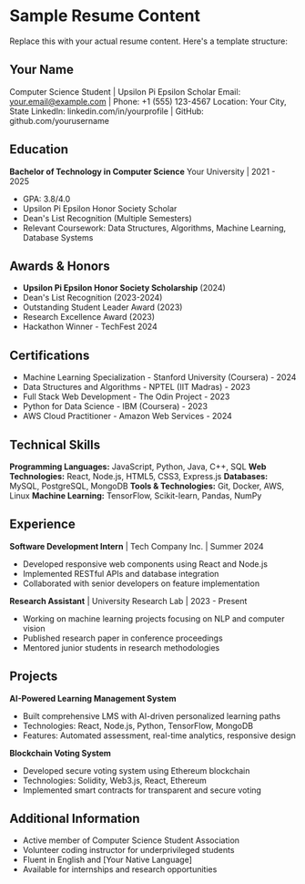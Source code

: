 # Sample Resume Content

Replace this with your actual resume content. Here's a template structure:

## Your Name
Computer Science Student | Upsilon Pi Epsilon Scholar
Email: your.email@example.com | Phone: +1 (555) 123-4567
Location: Your City, State
LinkedIn: linkedin.com/in/yourprofile | GitHub: github.com/yourusername

## Education
**Bachelor of Technology in Computer Science**
Your University | 2021 - 2025
- GPA: 3.8/4.0
- Upsilon Pi Epsilon Honor Society Scholar
- Dean's List Recognition (Multiple Semesters)
- Relevant Coursework: Data Structures, Algorithms, Machine Learning, Database Systems

## Awards & Honors
- **Upsilon Pi Epsilon Honor Society Scholarship** (2024)
- Dean's List Recognition (2023-2024)
- Outstanding Student Leader Award (2023)
- Research Excellence Award (2023)
- Hackathon Winner - TechFest 2024

## Certifications
- Machine Learning Specialization - Stanford University (Coursera) - 2024
- Data Structures and Algorithms - NPTEL (IIT Madras) - 2023
- Full Stack Web Development - The Odin Project - 2023
- Python for Data Science - IBM (Coursera) - 2023
- AWS Cloud Practitioner - Amazon Web Services - 2024

## Technical Skills
**Programming Languages:** JavaScript, Python, Java, C++, SQL
**Web Technologies:** React, Node.js, HTML5, CSS3, Express.js
**Databases:** MySQL, PostgreSQL, MongoDB
**Tools & Technologies:** Git, Docker, AWS, Linux
**Machine Learning:** TensorFlow, Scikit-learn, Pandas, NumPy

## Experience
**Software Development Intern** | Tech Company Inc. | Summer 2024
- Developed responsive web components using React and Node.js
- Implemented RESTful APIs and database integration
- Collaborated with senior developers on feature implementation

**Research Assistant** | University Research Lab | 2023 - Present
- Working on machine learning projects focusing on NLP and computer vision
- Published research paper in conference proceedings
- Mentored junior students in research methodologies

## Projects
**AI-Powered Learning Management System**
- Built comprehensive LMS with AI-driven personalized learning paths
- Technologies: React, Node.js, Python, TensorFlow, MongoDB
- Features: Automated assessment, real-time analytics, responsive design

**Blockchain Voting System**
- Developed secure voting system using Ethereum blockchain
- Technologies: Solidity, Web3.js, React, Ethereum
- Implemented smart contracts for transparent and secure voting

## Additional Information
- Active member of Computer Science Student Association
- Volunteer coding instructor for underprivileged students
- Fluent in English and [Your Native Language]
- Available for internships and research opportunities
